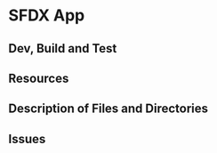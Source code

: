 # SFDX  App

## Dev, Build and Test


## Resources


## Description of Files and Directories

## Issues


